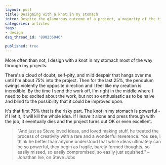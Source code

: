 ```yaml
---
layout: post
title: Designing with a knot in my stomach
intro: Despite the glamorous outcome of a project, a majority of the time spent creating it is spent in fear that the project will never succeed.
categories: articles
tags:
- design
dsq_thread_id: '890236040'

published: true
---
```


More often than not, I design with a knot in my stomach most of the way through my projects.

There's a cloud of doubt, self-pity, and mild despair that hangs over me until I'm about 75% into the project. Then for the last 25%, the pendulum swings violently the opposite direction and I feel like my creation is incredible. By the time I send the work off, I'm right in the middle where I need to be: excited about the work, but not so enthusiastic as to be naive and blind to the possibility that it could be improved upon.

It's that first 75% that is the risky part. The knot in my stomach is powerful - if I let it, it will kill the whole idea. If I leave it alone and press through with the job, it eventually dies and the project turns out OK or even excellent.

<blockquote>"And just as Steve loved ideas, and loved making stuff, he treated the process of creativity with a rare and a wonderful reverence. You see, I think he better than anyone understood that while ideas ultimately can be so powerful, they begin as fragile, barely formed thoughts, so easily missed, so easily compromised, so easily just squished."
  <span class="quote-source">–Jonathan Ive, on Steve Jobs</span>
</blockquote>
